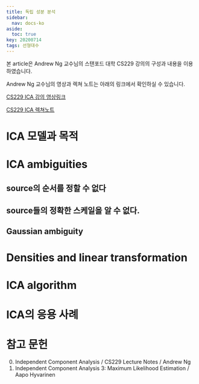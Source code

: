 ```yaml
---
title: 독립 성분 분석
sidebar:
  nav: docs-ko
aside:
  toc: true
key: 20200714
tags: 선형대수
---
```


본 article은 Andrew Ng 교수님의 스탠포드 대학 CS229 강의의 구성과 내용을 이용하였습니다.

Andrew Ng 교수님의 영상과 렉쳐 노트는 아래의 링크에서 확인하실 수 있습니다.

[CS229 ICA 강의 영상링크](https://youtu.be/YQA9lLdLig8)

[CS229 ICA 렉쳐노트](http://cs229.stanford.edu/notes/cs229-notes11.pdf)

# ICA 모델과 목적

# ICA ambiguities

## source의 순서를 정할 수 없다

## source들의 정확한 스케일을 알 수 없다.

## Gaussian ambiguity

# Densities and linear transformation

# ICA algorithm

# ICA의 응용 사례

# 참고 문헌

0. Independent Component Analysis / CS229 Lecture Notes / Andrew Ng
1. Independent Component Analysis 3: Maximum Likelihood Estimation / Aapo Hyvarinen